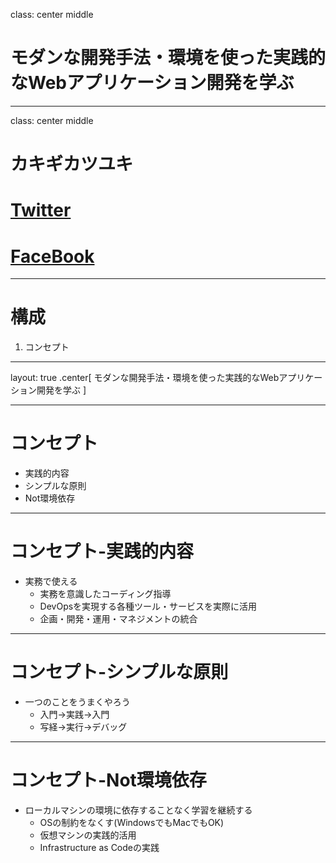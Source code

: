 class: center middle
# モダンな開発手法・環境を使った実践的なWebアプリケーション開発を学ぶ

---
class: center middle
# カキギカツユキ
# [Twitter](https://twitter.com/k2works)  
# [FaceBook](https://www.facebook.com/kakimomokuri)

---
# 構成

1. コンセプト

---
layout: true
.center[ モダンな開発手法・環境を使った実践的なWebアプリケーション開発を学ぶ ]

---
# コンセプト

+ 実践的内容
+ シンプルな原則
+ Not環境依存

---
# コンセプト-実践的内容

+ 実務で使える
    + 実務を意識したコーディング指導
    + DevOpsを実現する各種ツール・サービスを実際に活用
    + 企画・開発・運用・マネジメントの統合

---
# コンセプト-シンプルな原則

+ 一つのことをうまくやろう
     + 入門→実践→入門
     + 写経→実行→デバッグ

---
# コンセプト-Not環境依存

+ ローカルマシンの環境に依存することなく学習を継続する
     + OSの制約をなくす(WindowsでもMacでもOK)
     + 仮想マシンの実践的活用
     + Infrastructure as Codeの実践
